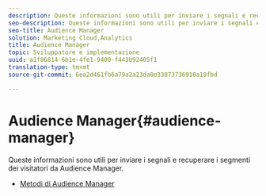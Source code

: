 ```yaml
---
description: Queste informazioni sono utili per inviare i segnali e recuperare i segmenti dei visitatori da Audience Manager.
seo-description: Queste informazioni sono utili per inviare i segnali e recuperare i segmenti dei visitatori da Audience Manager.
seo-title: Audience Manager
solution: Marketing Cloud,Analytics
title: Audience Manager
topic: Sviluppatore e implementazione
uuid: a1f86814-6b1e-4fe1-9400-f443b92405f1
translation-type: tm+mt
source-git-commit: 6ea2d461fb6a79a2a23da0e33873736910a10fbd

---
```



# Audience Manager{#audience-manager}

Queste informazioni sono utili per inviare i segnali e recuperare i segmenti dei visitatori da Audience Manager.

* [Metodi di Audience Manager](/help/ios/amm/aam-methods.md)